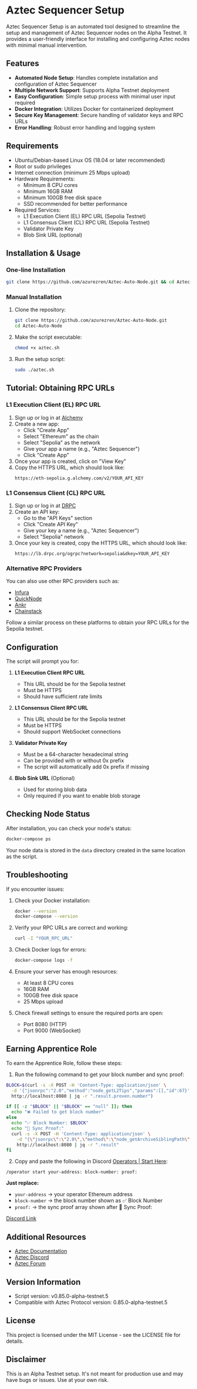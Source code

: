 # Aztec Sequencer Setup

Aztec Sequencer Setup is an automated tool designed to streamline the setup and management of Aztec Sequencer nodes on the Alpha Testnet. It provides a user-friendly interface for installing and configuring Aztec nodes with minimal manual intervention.

## Features

- **Automated Node Setup**: Handles complete installation and configuration of Aztec Sequencer
- **Multiple Network Support**: Supports Alpha Testnet deployment
- **Easy Configuration**: Simple setup process with minimal user input required
- **Docker Integration**: Utilizes Docker for containerized deployment
- **Secure Key Management**: Secure handling of validator keys and RPC URLs
- **Error Handling**: Robust error handling and logging system

## Requirements

- Ubuntu/Debian-based Linux OS (18.04 or later recommended)
- Root or sudo privileges
- Internet connection (minimum 25 Mbps upload)
- Hardware Requirements:
  - Minimum 8 CPU cores
  - Minimum 16GB RAM
  - Minimum 100GB free disk space
  - SSD recommended for better performance
- Required Services:
  - L1 Execution Client (EL) RPC URL (Sepolia Testnet)
  - L1 Consensus Client (CL) RPC URL (Sepolia Testnet)
  - Validator Private Key
  - Blob Sink URL (optional)

## Installation & Usage

### One-line Installation

```bash
git clone https://github.com/azurezren/Aztec-Auto-Node.git && cd Aztec-Auto-Node && chmod +x aztec.sh && ./aztec.sh
```

### Manual Installation

1. Clone the repository:
   ```bash
   git clone https://github.com/azurezren/Aztec-Auto-Node.git
   cd Aztec-Auto-Node
   ```

2. Make the script executable:
   ```bash
   chmod +x aztec.sh
   ```

3. Run the setup script:
   ```bash
   sudo ./aztec.sh
   ```

## Tutorial: Obtaining RPC URLs

### L1 Execution Client (EL) RPC URL

1. Sign up or log in at [Alchemy](https://dashboard.alchemy.com/)
2. Create a new app:
   - Click "Create App"
   - Select "Ethereum" as the chain
   - Select "Sepolia" as the network
   - Give your app a name (e.g., "Aztec Sequencer")
   - Click "Create App"
3. Once your app is created, click on "View Key"
4. Copy the HTTPS URL, which should look like:
   ```
   https://eth-sepolia.g.alchemy.com/v2/YOUR_API_KEY
   ```

### L1 Consensus Client (CL) RPC URL

1. Sign up or log in at [DRPC](https://drpc.org/)
2. Create an API key:
   - Go to the "API Keys" section
   - Click "Create API Key"
   - Give your key a name (e.g., "Aztec Sequencer")
   - Select "Sepolia" network
3. Once your key is created, copy the HTTPS URL, which should look like:
   ```
   https://lb.drpc.org/ogrpc?network=sepolia&dkey=YOUR_API_KEY
   ```

### Alternative RPC Providers

You can also use other RPC providers such as:

- [Infura](https://infura.io/)
- [QuickNode](https://www.quicknode.com/)
- [Ankr](https://www.ankr.com/)
- [Chainstack](https://chainstack.com/)

Follow a similar process on these platforms to obtain your RPC URLs for the Sepolia testnet.

## Configuration

The script will prompt you for:

1. **L1 Execution Client RPC URL**
   - This URL should be for the Sepolia testnet
   - Must be HTTPS
   - Should have sufficient rate limits

2. **L1 Consensus Client RPC URL**
   - This URL should be for the Sepolia testnet
   - Must be HTTPS
   - Should support WebSocket connections

3. **Validator Private Key**
   - Must be a 64-character hexadecimal string
   - Can be provided with or without 0x prefix
   - The script will automatically add 0x prefix if missing

4. **Blob Sink URL** (Optional)
   - Used for storing blob data
   - Only required if you want to enable blob storage

## Checking Node Status

After installation, you can check your node's status:

```bash
docker-compose ps
```

Your node data is stored in the `data` directory created in the same location as the script.

## Troubleshooting

If you encounter issues:

1. Check your Docker installation:
   ```bash
   docker --version
   docker-compose --version
   ```

2. Verify your RPC URLs are correct and working:
   ```bash
   curl -I "YOUR_RPC_URL"
   ```

3. Check Docker logs for errors:
   ```bash
   docker-compose logs -f
   ```

4. Ensure your server has enough resources:
   - At least 8 CPU cores
   - 16GB RAM
   - 100GB free disk space
   - 25 Mbps upload

5. Check firewall settings to ensure the required ports are open:
   - Port 8080 (HTTP)
   - Port 9000 (WebSocket)

## Earning Apprentice Role

To earn the Apprentice Role, follow these steps:

1. Run the following command to get your block number and sync proof:

```bash
BLOCK=$(curl -s -X POST -H 'Content-Type: application/json' \
  -d '{"jsonrpc":"2.0","method":"node_getL2Tips","params":[],"id":67}' \
  http://localhost:8080 | jq -r ".result.proven.number")

if [[ -z "$BLOCK" || "$BLOCK" == "null" ]]; then
  echo "❌ Failed to get block number"
else
  echo "✅ Block Number: $BLOCK"
  echo "🔗 Sync Proof:"
  curl -s -X POST -H 'Content-Type: application/json' \
    -d "{\"jsonrpc\":\"2.0\",\"method\":\"node_getArchiveSiblingPath\",\"params\":[\"$BLOCK\",\"$BLOCK\"],\"id\":67}" \
    http://localhost:8080 | jq -r ".result"
fi 
```

2. Copy and paste the following in Discord [Operators | Start Here](https://discord.gg/aztec):

```
/operator start your-address: block-number: proof:
```

**Just replace:**
- `your-address` → your operator Ethereum address
- `block-number` → the block number shown as ✅ Block Number
- `proof:` → the sync proof array shown after 🔗 Sync Proof:

[Discord Link](https://discord.gg/aztec)

## Additional Resources

- [Aztec Documentation](https://docs.aztec.network/)
- [Aztec Discord](https://discord.gg/aztec)
- [Aztec Forum](https://forum.aztec.network/)

## Version Information

- Script version: v0.85.0-alpha-testnet.5
- Compatible with Aztec Protocol version: 0.85.0-alpha-testnet.5

## License

This project is licensed under the MIT License - see the LICENSE file for details.

## Disclaimer

This is an Alpha Testnet setup. It's not meant for production use and may have bugs or issues. Use at your own risk.
